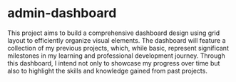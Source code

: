 # admin-dashboard

This project aims to build a comprehensive dashboard design using grid layout to efficiently organize visual elements. The dashboard will feature a collection of my previous projects, which, while basic, represent significant milestones in my learning and professional development journey. Through this dashboard, I intend not only to showcase my progress over time but also to highlight the skills and knowledge gained from past projects.
